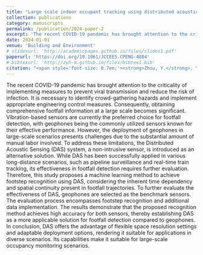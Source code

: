 ```yaml
---
title: "Large scale indoor occupant tracking using distributed acoustic sensing and machine learning"
collection: publications
category: manuscripts
permalink: /publication/2024-paper-2
excerpt: 'The recent COVID-19 pandemic has brought attention to the criticality of implementing measures to prevent viral transmission and reduce the risk of infection. ...'
date: 2024-01-01
venue: 'Building and Environment'
# slidesurl: 'http://academicpages.github.io/files/slides1.pdf'
paperurl: 'https://doi.org/10.1061/JCCEE5.CPENG-4884'
# bibtexurl: 'http://zyh-m.github.io/files/bibtex1.bib'
citation: "<span style='font-size: 0.7em;'><strong>Zhou, Y.</strong>, Yeoh, J. K. W., Li, Y. E., & Solihin, W. (2024). <em>Large scale indoor occupant tracking using distributed acoustic sensing and machine learning.</em> <em>Building and Environment</em>, <strong>247</strong>, 111005. <a href='https://doi.org/10.1016/j.buildenv.2023.111005' target='_blank'>https://doi.org/10.1016/j.buildenv.2023.111005</a></span>"
---
```

The recent COVID-19 pandemic has brought attention to the criticality of implementing measures to prevent viral transmission and reduce the risk of infection. It is necessary to identify crowd-gathering hazards and implement appropriate engineering control measures. Consequently, obtaining comprehensive footfall information at a large scale becomes significant. Vibration-based sensors are currently the preferred choice for footfall detection, with geophones being the commonly utilized sensors known for their effective performance. However, the deployment of geophones in large-scale scenarios presents challenges due to the substantial amount of manual labor involved. To address these limitations, the Distributed Acoustic Sensing (DAS) system, a non-intrusive sensor, is introduced as an alternative solution. While DAS has been successfully applied in various long-distance scenarios, such as pipeline surveillance and real-time train tracking, its effectiveness in footfall detection requires further evaluation. Therefore, this study proposes a machine learning method to achieve footstep recognition using DAS, considering the inherent time dependency and spatial continuity present in footfall trajectories. To further evaluate the effectiveness of DAS, geophones are selected as the benchmark sensors. The evaluation process encompasses footstep recognition and additional data implementation. The results demonstrate that the proposed recognition method achieves high accuracy for both sensors, thereby establishing DAS as a more applicable solution for footfall detection compared to geophones. In conclusion, DAS offers the advantage of flexible space resolution settings and adaptable deployment options, rendering it suitable for applications in diverse scenarios. Its capabilities make it suitable for large-scale occupancy monitoring scenarios.
